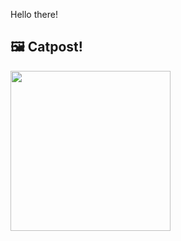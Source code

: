 Hello there!



## 🖼️ Catpost!

<sub>
    <img src="https://cdn2.thecatapi.com/images/e5g.jpg" height="256">
</sub>

